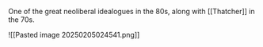 One of the great neoliberal idealogues in the 80s, along with [[Thatcher]] in the 70s.

![[Pasted image 20250205024541.png]]